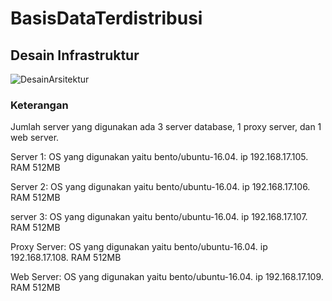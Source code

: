 # BasisDataTerdistribusi

## Desain Infrastruktur

![DesainArsitektur](https://user-images.githubusercontent.com/47885672/66406946-a6323880-ea16-11e9-918c-008e160587a0.PNG)

### Keterangan
Jumlah server yang digunakan ada 3 server database, 1 proxy server, dan 1 web server.

Server 1: OS yang digunakan yaitu bento/ubuntu-16.04.
          ip 192.168.17.105.
          RAM 512MB
          
Server 2: OS yang digunakan yaitu bento/ubuntu-16.04.
          ip 192.168.17.106.
          RAM 512MB
          
server 3: OS yang digunakan yaitu bento/ubuntu-16.04.
          ip 192.168.17.107.
          RAM 512MB        
          
Proxy Server: OS yang digunakan yaitu bento/ubuntu-16.04.
              ip 192.168.17.108.
              RAM 512MB          
              
Web Server: OS yang digunakan yaitu bento/ubuntu-16.04.
            ip 192.168.17.109.
            RAM 512MB             
